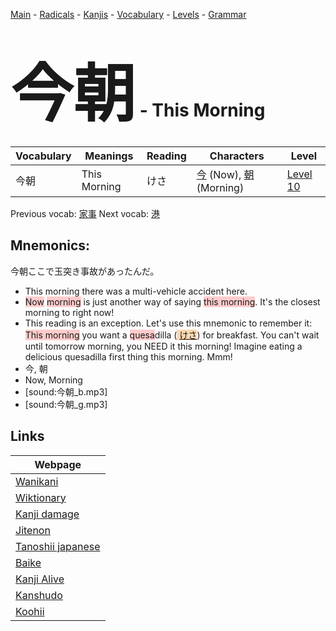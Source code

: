 <style> bigfont {font-size: 100px}</style>
[Main](../README.md) -
[Radicals](../radicals.md) -
[Kanjis](../kanjis.md) -
[Vocabulary](../vocabulary.md) -
[Levels](../levels.md) -
[Grammar](../grammar.md)
# <bigfont> 今朝</bigfont> - This Morning 

| Vocabulary | Meanings | Reading | Characters | Level |
| --- | --- | --- | --- | --- |
| 今朝 | This Morning | けさ |  [今](../kanjis/今.md) (Now), [朝](../kanjis/朝.md) (Morning) | [Level 10](../levels/wk_level10.md) |

Previous vocab: [家事](家事.md) Next vocab: [港](港.md) 

## Mnemonics:
今朝ここで玉突き事故があったんだ。
* This morning there was a multi-vehicle accident here.
* <span style="background-color:#ffcccb"> Now</span> <span style="background-color:#ffcccb"> morning</span> is just another way of saying <span style="background-color:#ffcccb"> this morning</span>. It's the closest morning to right now!
* This reading is an exception. Let's use this mnemonic to remember it:<br /><span style="background-color:#ffcccb"> This morning</span> you want a <span style="background-color:#ffcccb"> quesa</span>dilla (<span style="background-color:#fed8b1"> [けさ](https://jisho.org/search/けさ)</span>) for breakfast. You can't wait until tomorrow morning, you NEED it this morning! Imagine eating a delicious quesadilla first thing this morning. Mmm!
* 今, 朝
* Now, Morning
* [sound:今朝_b.mp3]
* [sound:今朝_g.mp3]


## Links 

| Webpage |
| --- |
| [Wanikani          ](https://www.wanikani.com/kanji/今朝) |
| [Wiktionary        ](https://en.wiktionary.org/wiki/今朝) |
| [Kanji damage      ](http://www.kanjidamage.com/kanji/search?utf8=✓&q=今朝) |
| [Jitenon           ](https://jitenon.com/kanji/今朝) |
| [Tanoshii japanese ](https://www.tanoshiijapanese.com/dictionary/kanji.cfm?k=今朝) |
| [Baike             ](https://baike.baidu.com/item/今朝) |
| [Kanji Alive       ](https://app.kanjialive.com/今朝) |
| [Kanshudo          ](https://www.kanshudo.com/searchmn?q=今朝) |
| [Koohii            ](https://kanji.koohii.com/study/kanji/今朝) |
